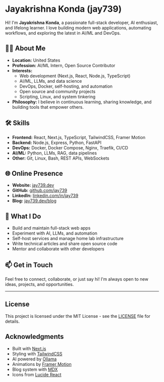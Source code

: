 # Jayakrishna Konda (jay739)

Hi! I'm **Jayakrishna Konda**, a passionate full-stack developer, AI enthusiast, and lifelong learner. I love building modern web applications, automating workflows, and exploring the latest in AI/ML and DevOps.

## 👨‍💻 About Me

- **Location:** United States
- **Profession:** AI/ML Intern, Open Source Contributor
- **Interests:**
  - Web development (Next.js, React, Node.js, TypeScript)
  - AI/ML, LLMs, and data science
  - DevOps, Docker, self-hosting, and automation
  - Open source and community projects
  - Scripting, Linux, and system tinkering
- **Philosophy:** I believe in continuous learning, sharing knowledge, and building tools that empower others.

## 🛠️ Skills

- **Frontend:** React, Next.js, TypeScript, TailwindCSS, Framer Motion
- **Backend:** Node.js, Express, Python, FastAPI
- **DevOps:** Docker, Docker Compose, Nginx, Traefik, CI/CD
- **AI/ML:** Python, LLMs, RAG, data pipelines
- **Other:** Git, Linux, Bash, REST APIs, WebSockets

## 🌐 Online Presence

- **Website:** [jay739.dev](https://jay739.dev)
- **GitHub:** [github.com/jay739](https://github.com/jay739)
- **LinkedIn:** [linkedin.com/in/jay739](https://linkedin.com/in/jay739)
- **Blog:** [jay739.dev/blog](https://jay739.dev/blog)

## 🚀 What I Do

- Build and maintain full-stack web apps
- Experiment with AI, LLMs, and automation
- Self-host services and manage home lab infrastructure
- Write technical articles and share open source code
- Mentor and collaborate with other developers

## 📫 Get in Touch

Feel free to connect, collaborate, or just say hi! I'm always open to new ideas, projects, and opportunities.

---

<!-- The original app README content has been moved to README_APP.md for reference and is not tracked in git. -->

## License

This project is licensed under the MIT License - see the [LICENSE](LICENSE) file for details.

## Acknowledgments

- Built with [Next.js](https://nextjs.org/)
- Styling with [TailwindCSS](https://tailwindcss.com/)
- AI powered by [Ollama](https://ollama.ai/)
- Animations by [Framer Motion](https://www.framer.com/motion/)
- Blog system with [MDX](https://mdxjs.com/)
- Icons from [Lucide React](https://lucide.dev/)